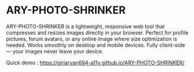 # ARY-PHOTO-SHRINKER
ARY-PHOTO-SHRINKER is a lightweight, responsive web tool that compresses and resizes images directly in your browser. Perfect for profile pictures, forum avatars, or any online image where size optimization is needed. Works smoothly on desktop and mobile devices. Fully client-side — your images never leave your device.

Quick demo : https://giriaryan694-a11y.github.io/ARY-PHOTO-SHRINKER/
